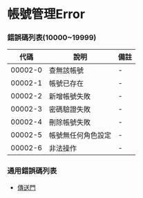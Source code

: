 # 帳號管理Error

### 錯誤碼列表(10000~19999)
|代碼|說明|備註|
|------------- | -------------|--------|
|00002-0 |查無該帳號|-|
|00002-1|帳號已存在|-|
|00002-2|新增帳號失敗|-|
|00002-3|密碼驗證失敗|-|
|00002-4|刪除帳號失敗|-|
|00002-5|帳號無任何角色設定|-|
|00002-6|非法操作|-|

### 通用錯誤碼列表
* [傳送門](https://github.com/i2xc/LotteryDraw-API/blob/master/Modules/Base/Document/error.md)
